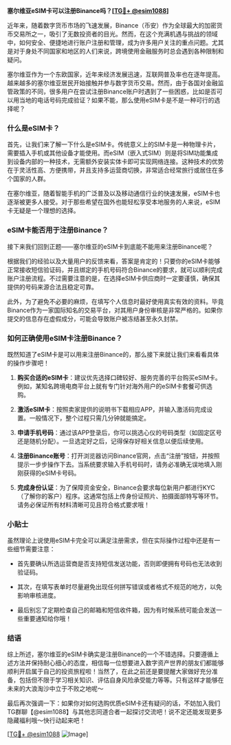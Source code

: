**塞尔维亚eSIM卡可以注册Binance吗？[[TG💪+ @esim1088](https://t.me/s/esim1088)]**

近年来，随着数字货币市场的飞速发展，Binance（币安）作为全球最大的加密货币交易所之一，吸引了无数投资者的目光。然而，在这个充满机遇与挑战的领域中，如何安全、便捷地进行账户注册和管理，成为许多用户关注的重点问题。尤其是对于身处不同国家和地区的人们来说，跨境使用金融服务时总会遇到各种限制和疑问。

塞尔维亚作为一个东欧国家，近年来经济发展迅速，互联网普及率也在逐年提高。越来越多的塞尔维亚居民开始接触并参与数字货币交易。然而，由于各国对金融监管政策的不同，很多用户在尝试注册Binance账户时遇到了一些困惑，比如是否可以用当地的电话号码完成验证？如果不能，那么使用eSIM卡是不是一种可行的选择呢？

### 什么是eSIM卡？

首先，让我们来了解一下什么是eSIM卡。传统意义上的SIM卡是一种物理卡片，需要插入手机或其他设备才能使用。而eSIM（嵌入式SIM）则是将SIM功能集成到设备内部的一种技术，无需额外安装实体卡即可实现网络连接。这种技术的优势在于灵活性高、方便携带，并且支持多运营商切换，非常适合经常旅行或居住在多个国家的人群。

在塞尔维亚，随着智能手机的广泛普及以及移动通信行业的快速发展，eSIM卡也逐渐被更多人接受。对于那些希望在国外也能轻松享受本地服务的人来说，eSIM卡无疑是一个理想的选择。

### eSIM卡能否用于注册Binance？

接下来我们回到正题——塞尔维亚的eSIM卡到底能不能用来注册Binance呢？

根据我们的经验以及大量用户的反馈来看，答案是肯定的！只要你的eSIM卡能够正常接收短信验证码，并且绑定的手机号码符合Binance的要求，就可以顺利完成账户注册流程。不过需要注意的是，在选择eSIM卡供应商时一定要谨慎，确保其提供的号码来源合法且稳定可靠。

此外，为了避免不必要的麻烦，在填写个人信息时最好使用真实有效的资料。毕竟Binance作为一家国际知名的交易平台，对其用户身份审核是非常严格的。如果你提交的信息存在虚假成分，可能会导致账户被冻结甚至永久封禁。

### 如何正确使用eSIM卡注册Binance？

既然知道了eSIM卡是可以用来注册Binance的，那么接下来就让我们来看看具体的操作步骤吧！

1. **购买合适的eSIM卡**：建议优先选择口碑较好、服务完善的平台购买eSIM卡。例如，某知名跨境电商平台上就有专门针对海外用户的eSIM卡套餐可供选购。
   
2. **激活eSIM卡**：按照卖家提供的说明书下载相应APP，并输入激活码完成设置。一般情况下，整个过程只需几分钟就能搞定。

3. **申请手机号码**：通过该APP登录后，你可以挑选心仪的号码类型（如固定区号还是随机分配）。一旦选定好之后，记得保存好相关信息以便后续使用。

4. **注册Binance账号**：打开浏览器访问Binance官网，点击“注册”按钮，并按照提示一步步操作下去。当系统要求输入手机号码时，请务必准确无误地填入刚刚获得的eSIM卡号码。

5. **完成身份认证**：为了保障资金安全，Binance会要求每位新用户都进行KYC（了解你的客户）程序。这通常包括上传身份证照片、拍摄面部特写等环节。请务必保证所有材料清晰可见且符合格式要求哦！

### 小贴士

虽然理论上说使用eSIM卡完全可以满足注册需求，但在实际操作过程中还是有一些细节需要注意：

- 首先要确认所选运营商是否支持短信发送功能，否则即便拥有号码也无法收到验证码。
  
- 其次，在填写表单时尽量避免出现任何拼写错误或者格式不规范的地方，以免影响审核进度。

- 最后别忘了定期检查自己的邮箱和短信收件箱，因为有时候系统可能会发送一些重要通知给你哦！

### 结语

综上所述，塞尔维亚的eSIM卡确实是注册Binance的一个不错选择。只要遵循上述方法并保持耐心细心的态度，相信每一位想要进入数字资产世界的朋友们都能够顺利开启属于自己的投资旅程啦！当然了，在此之前还是要提醒大家做好充分准备，包括但不限于学习相关知识、评估自身风险承受能力等等。只有这样才能够在未来的大浪淘沙中立于不败之地呢～

最后再次强调一下：如果你对如何选购优质eSIM卡还有疑问的话，不妨加入我们TG群聊【@esim1088】与其他志同道合者一起探讨交流吧！说不定还能发现更多隐藏福利哦～快行动起来吧！

[[TG💪+ @esim1088](https://t.me/s/esim1088) ![Image](https://i.postimg.cc/4NQfJmqS/Snipaste-2025-05-13-00-14-12.png)]